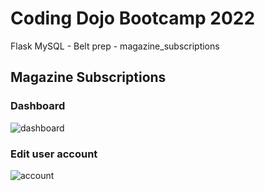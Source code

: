 # Coding Dojo Bootcamp 2022
Flask MySQL - Belt prep - magazine_subscriptions

## Magazine Subscriptions

### Dashboard

![dashboard](https://user-images.githubusercontent.com/99504059/181828944-d0947d7b-45e3-49f2-9cca-1173609ca3b6.png)

### Edit user account

![account](https://user-images.githubusercontent.com/99504059/181828995-94ef87cd-1482-4c72-b957-22d40960721f.png)
